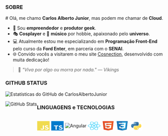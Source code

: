 <H3>SOBRE</H3>
# Olá, me chamo <b>Carlos Alberto Junior</b>, mas podem me chamar de <b>Cloud</b>.

- 🚀 Sou **empreendedor** e **produtor geek**.  
- 🎭 **Cosplayer** e 🎵 **músico** por hobbie, apaixonado pelo **universo**.  
- 💻 Atualmente estou me especializando em **Programação Front-End** pelo curso da **Ford Enter**, em parceria com o **SENAI**.  
- 🌐 Convido vocês a visitarem o meu site [Cosnection](https://www.cosnection.com.br), desenvolvido com muita dedicação!
 
> 💬 *"Viva por algo ou morra por nada."* — *Vikings*

<H3> GITHUB STATUS</H3>

![Estatísticas do GitHub de CarlosAlbertoJunior](https://github-readme-stats.vercel.app/api?username=CarlosAlbertoJunior&show_icons=true&theme=tokyonight)

<img 
      align="left" 
      alt="GitHub Stats" 
      height="200" 
      src="https://github-readme-stats.vercel.app/api/top-langs/?username=Brunohsdev&theme=tokyonight&layout=compact&custom_title=Tecnologias&langs_count=9" 
  />

  <H3>LINGUAGENS e TECNOLOGIAS</H3>
  <div style="display: inline_block; margin-top: 10px;"><br>
    <img align="center" alt="Js" height="30" width="40" src="https://raw.githubusercontent.com/devicons/devicon/master/icons/javascript/javascript-plain.svg">
    <img align="center" alt="Brunohsdev-Ts" height="30" width="40" src="https://raw.githubusercontent.com/devicons/devicon/master/icons/typescript/typescript-plain.svg">
    <img align="center" alt="Angular" height="30" width="40" src="https://cdn.jsdelivr.net/gh/devicons/devicon/icons/angularjs/angularjs-plain.svg" />
    <img align="center" alt="React" height="30" width="40" src="https://raw.githubusercontent.com/devicons/devicon/master/icons/react/react-original.svg">
    <img align="center" alt="HTML" height="30" width="40" src="https://raw.githubusercontent.com/devicons/devicon/master/icons/html5/html5-original.svg">
    <img align="center" alt="CSS" height="30" width="40" src="https://raw.githubusercontent.com/devicons/devicon/master/icons/css3/css3-original.svg">
    <img align="center" alt="Python" height="30" width="40" src="https://raw.githubusercontent.com/devicons/devicon/master/icons/python/python-original.svg">
  </div>
</div>
